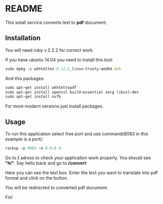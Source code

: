 # README

This small service converts text to **pdf** document.

## Installation

You will need ruby v.2.2.2 for correct work. 

If you have ubuntu 14.04 you need to install this tool:

```ruby
sudo dpkg -i wkhtmltox-0.12.2_linux-trusty-amd64.deb
```

And this packages:

```ruby
sudo apt-get install wkhtmltopdf
sudo apt-get install openssl build-essential xorg libssl-dev
sudo apt-get install xvfb
```

For more modern versions just install packages.

## Usage

To run this application select free port and use command(8083 in this example is a port):

```ruby
rackup -p 8083 -o 0.0.0.0
```

Go to **/** adress to check your application work properly. You should see **"hi"**. Say hello back and go to **/convert**

Here you can see the text box. Enter the text you want to translate into pdf format and click on the button.

You will be redirected to converted pdf document.

Fin!
